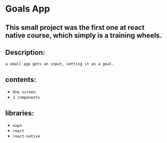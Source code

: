 # Goals App

## This small project was the first one at react native course, which simply is a training wheels.

## Description:

    a small app gets an input, setting it as a goal.

## contents:

  - `One screen.`
  - `2 components`

## libraries:

  - `expo`
  - `react`
  - `react-native`

